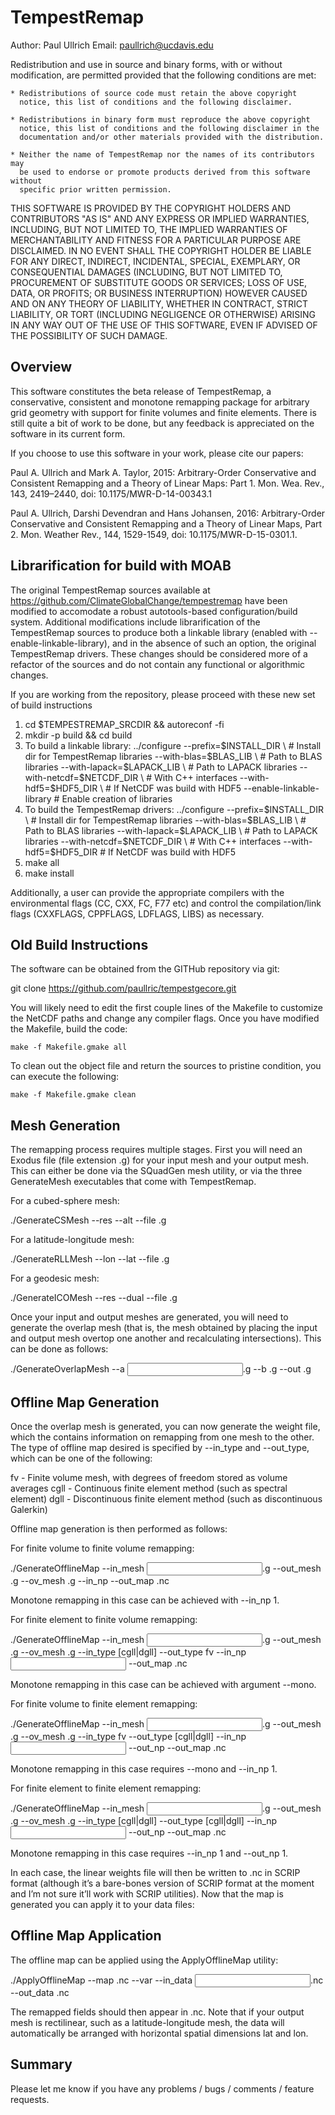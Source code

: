 TempestRemap
=============

Author:  Paul Ullrich
Email:   paullrich@ucdavis.edu

Redistribution and use in source and binary forms, with or without
modification, are permitted provided that the following conditions are met:

    * Redistributions of source code must retain the above copyright
      notice, this list of conditions and the following disclaimer.
      
    * Redistributions in binary form must reproduce the above copyright
      notice, this list of conditions and the following disclaimer in the
      documentation and/or other materials provided with the distribution.
      
    * Neither the name of TempestRemap nor the names of its contributors may
      be used to endorse or promote products derived from this software without
      specific prior written permission.

THIS SOFTWARE IS PROVIDED BY THE COPYRIGHT HOLDERS AND CONTRIBUTORS "AS IS" AND
ANY EXPRESS OR IMPLIED WARRANTIES, INCLUDING, BUT NOT LIMITED TO, THE IMPLIED
WARRANTIES OF MERCHANTABILITY AND FITNESS FOR A PARTICULAR PURPOSE ARE
DISCLAIMED. IN NO EVENT SHALL THE COPYRIGHT HOLDER BE LIABLE FOR ANY
DIRECT, INDIRECT, INCIDENTAL, SPECIAL, EXEMPLARY, OR CONSEQUENTIAL DAMAGES
(INCLUDING, BUT NOT LIMITED TO, PROCUREMENT OF SUBSTITUTE GOODS OR SERVICES;
LOSS OF USE, DATA, OR PROFITS; OR BUSINESS INTERRUPTION) HOWEVER CAUSED AND
ON ANY THEORY OF LIABILITY, WHETHER IN CONTRACT, STRICT LIABILITY, OR TORT
(INCLUDING NEGLIGENCE OR OTHERWISE) ARISING IN ANY WAY OUT OF THE USE OF THIS
SOFTWARE, EVEN IF ADVISED OF THE POSSIBILITY OF SUCH DAMAGE.

Overview
--------

This software constitutes the beta release of TempestRemap, a conservative,
consistent and monotone remapping package for arbitrary grid geometry with
support for finite volumes and finite elements.  There is still quite a bit of
work to be done, but any feedback is appreciated on the software in its current
form.

If you choose to use this software in your work, please cite our papers:

Paul A. Ullrich and Mark A. Taylor, 2015: Arbitrary-Order Conservative
and Consistent Remapping and a Theory of Linear Maps: Part 1.
Mon. Wea. Rev., 143, 2419–2440, doi: 10.1175/MWR-D-14-00343.1

Paul A. Ullrich, Darshi Devendran and Hans Johansen, 2016: Arbitrary-Order
Conservative and Consistent Remapping and a Theory of Linear Maps, Part 2.
Mon. Weather Rev., 144, 1529-1549, doi: 10.1175/MWR-D-15-0301.1. 

Librarification for build with MOAB
-----------------------------------

The original TempestRemap sources available at 
https://github.com/ClimateGlobalChange/tempestremap have been modified to
accomodate a robust autotools-based configuration/build system. Additional
modifications include librarification of the TempestRemap sources to produce
both a linkable library (enabled with --enable-linkable-library), and in the
absence of such an option, the original TempestRemap drivers. These changes 
should be considered more of a refactor of the sources and do not contain any
functional or algorithmic changes.

If you are working from the repository, please proceed with these new set of
build instructions

  1. cd $TEMPESTREMAP_SRCDIR && autoreconf -fi
  2. mkdir -p build && cd build
  3. To build a linkable library:
     ../configure --prefix=$INSTALL_DIR \ # Install dir for TempestRemap libraries
                  --with-blas=$BLAS_LIB \ # Path to BLAS libraries
                  --with-lapack=$LAPACK_LIB \ # Path to LAPACK libraries
                  --with-netcdf=$NETCDF_DIR \ # With C++ interfaces
                  --with-hdf5=$HDF5_DIR \ # If NetCDF was build with HDF5
                  --enable-linkable-library # Enable creation of libraries
  4. To build the TempestRemap drivers:
     ../configure --prefix=$INSTALL_DIR \ # Install dir for TempestRemap libraries
                  --with-blas=$BLAS_LIB \ # Path to BLAS libraries
                  --with-lapack=$LAPACK_LIB \ # Path to LAPACK libraries
                  --with-netcdf=$NETCDF_DIR \ # With C++ interfaces
                  --with-hdf5=$HDF5_DIR # If NetCDF was build with HDF5
  5. make all
  6. make install

Additionally, a user can provide the appropriate compilers with the environmental
flags (CC, CXX, FC, F77 etc) and control the compilation/link flags (CXXFLAGS, 
CPPFLAGS, LDFLAGS, LIBS) as necessary.

Old Build Instructions
------------------

The software can be obtained from the GITHub repository via git:

git clone https://github.com/paullric/tempestgecore.git

You will likely need to edit the first couple lines of the Makefile to
customize the NetCDF paths and change any compiler flags.  Once you have
modified the Makefile, build the code:

`make -f Makefile.gmake all`

To clean out the object file and return the sources to pristine condition,
you can execute the following:

`make -f Makefile.gmake clean`

Mesh Generation
---------------

The remapping process requires multiple stages.  First you will need an Exodus
file (file extension .g) for your input mesh and your output mesh.  This can
either be done via the SQuadGen mesh utility, or via the three GenerateMesh
executables that come with TempestRemap.

For a cubed-sphere mesh:

./GenerateCSMesh --res <Resolution> --alt --file <Output mesh filename>.g

For a latitude-longitude mesh:

./GenerateRLLMesh --lon <longitudes> --lat <latitudes> --file <Output mesh filename>.g

For a geodesic mesh:

./GenerateICOMesh --res <Resolution> --dual --file <Output mesh filename>.g

Once your input and output meshes are generated, you will need to generate the
overlap mesh (that is, the mesh obtained by placing the input and output mesh
overtop one another and recalculating intersections).  This can be done as
follows:

./GenerateOverlapMesh --a <Input mesh>.g --b <Output mesh>.g --out <Overlap mesh>.g

Offline Map Generation
----------------------

Once the overlap mesh is generated, you can now generate the weight file, which
the contains information on remapping from one mesh to the other.  The type
of offline map desired is specified by --in_type and --out_type, which can be
one of the following:

fv   - Finite volume mesh, with degrees of freedom stored as volume averages
cgll - Continuous finite element method (such as spectral element)
dgll - Discontinuous finite element method (such as discontinuous Galerkin)

Offline map generation is then performed as follows:

For finite volume to finite volume remapping:

./GenerateOfflineMap --in_mesh <Input mesh>.g --out_mesh <Output mesh>.g --ov_mesh <Overlap mesh>.g --in_np <Remapping Order> --out_map <Output map>.nc

Monotone remapping in this case can be achieved with --in_np 1.


For finite element to finite volume remapping:

./GenerateOfflineMap --in_mesh <Input mesh>.g --out_mesh <Output mesh>.g --ov_mesh <Overlap mesh>.g --in_type [cgll|dgll] --out_type fv --in_np <Input order> --out_map <Output map>.nc

Monotone remapping in this case can be achieved with argument --mono.


For finite volume to finite element remapping:

./GenerateOfflineMap --in_mesh <Input mesh>.g --out_mesh <Output mesh>.g --ov_mesh <Overlap mesh>.g --in_type fv --out_type [cgll|dgll] --in_np <Input order> --out_np <Output order> --out_map <Output map>.nc

Monotone remapping in this case requires --mono and --in_np 1.


For finite element to finite element remapping:

./GenerateOfflineMap --in_mesh <Input mesh>.g --out_mesh <Output mesh>.g --ov_mesh <Overlap mesh>.g --in_type [cgll|dgll] --out_type [cgll|dgll] --in_np <Input order> --out_np <Output order> --out_map <Output map>.nc

Monotone remapping in this case requires --in_np 1 and --out_np 1.

In each case, the linear weights file will then be written to <Output map>.nc
in SCRIP format (although it’s a bare-bones version of SCRIP format at the
moment and I’m not sure it’ll work with SCRIP utilities).  Now that the map is
generated you can apply it to your data files:

Offline Map Application
-----------------------

The offline map can be applied using the ApplyOfflineMap utility:

./ApplyOfflineMap --map <Output map>.nc --var <Comma-separated list of variables> --in_data <Input data>.nc --out_data <Output data>.nc

The remapped fields should then appear in <Output data>.nc.  Note that if your
output mesh is rectilinear, such as a latitude-longitude mesh, the data will
automatically be arranged with horizontal spatial dimensions lat and lon.

Summary
-------

Please let me know if you have any problems / bugs / comments / feature requests.


